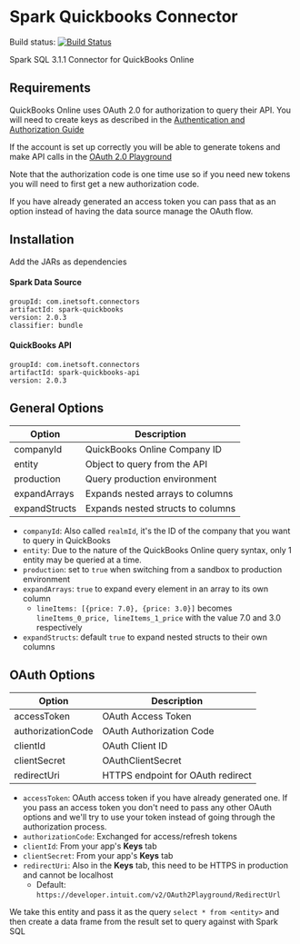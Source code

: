 # Spark Quickbooks Connector

Build status: [![Build Status](https://travis-ci.com/inetsoft-technology/spark-quickbooks.svg?branch=master)][1]

Spark SQL 3.1.1 Connector for QuickBooks Online

## Requirements

QuickBooks Online uses OAuth 2.0 for authorization to query their API. You will need to
create keys as described in the [Authentication and Authorization Guide][2]

If the account is set up correctly you will be able to generate tokens and make API calls in the
[OAuth 2.0 Playground][3]

Note that the authorization code is one time use so if you need new tokens you will need to first
get a new authorization code.

If you have already generated an access token you can pass that as an option instead of having
the data source manage the OAuth flow.

## Installation

Add the JARs as dependencies

#### Spark Data Source
```
groupId: com.inetsoft.connectors
artifactId: spark-quickbooks
version: 2.0.3
classifier: bundle
```

#### QuickBooks API
```
groupId: com.inetsoft.connectors
artifactId: spark-quickbooks-api
version: 2.0.3
```

## General Options

| Option            | Description                       |
| ----------------- |---------------------------------- |
| companyId         | QuickBooks Online Company ID      |
| entity            | Object to query from the API      |
| production        | Query production environment      |
| expandArrays      | Expands nested arrays to columns  |
| expandStructs     | Expands nested structs to columns |

* `companyId`: Also called `realmId`, it's the ID of the company that you want to query in QuickBooks
* `entity`: Due to the nature of the QuickBooks Online query syntax, only 1 entity may be queried at a time.
* `production`: set to `true` when switching from a sandbox to production environment
* `expandArrays`: `true` to expand every element in an array to its own column
    * `lineItems: [{price: 7.0}, {price: 3.0}]` becomes `lineItems_0_price, lineItems_1_price`
    with the value 7.0 and 3.0 respectively
* `expandStructs`: default `true` to expand nested structs to their own columns

## OAuth Options

| Option            | Description                       |
| ----------------- |---------------------------------- |
| accessToken       | OAuth Access Token                |
| authorizationCode | OAuth Authorization Code          |
| clientId          | OAuth Client ID                   |
| clientSecret      | OAuthClientSecret                 |
| redirectUri       | HTTPS endpoint for OAuth redirect |

* `accessToken`: OAuth access token if you have already generated one. If you pass an access token
you don't need to pass any other OAuth options and we'll try to use your token instead of going
through the authorization process.
* `authorizationCode`: Exchanged for access/refresh tokens
* `clientId`: From your app's **Keys** tab
* `clientSecret`: From your app's **Keys** tab
* `redirectUri`: Also in the **Keys** tab, this need to be HTTPS in production and cannot be localhost
  * Default: `https://developer.intuit.com/v2/OAuth2Playground/RedirectUrl`

We take this entity and pass it as the query `select * from <entity>` and then create a data frame
from the result set to query against with Spark SQL

[1]:https://travis-ci.com/inetsoft-technology/spark-quickbooks
[2]:https://developer.intuit.com/app/developer/qbo/docs/develop/authentication-and-authorization/oauth-2.0#obtain-oauth2-credentials-for-your-app
[3]:https://developer.intuit.com/app/developer/playground
